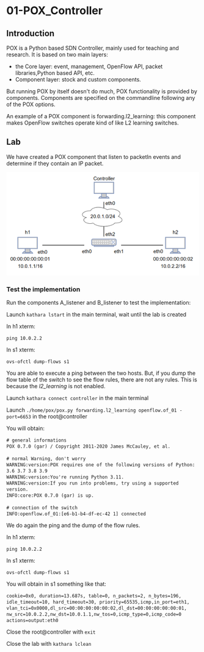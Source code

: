 # 01-POX_Controller

## Introduction

POX is a Python based SDN Controller, mainly used for teaching and research. It is based on two main layers:
* the Core layer: event, management, OpenFlow API, packet libraries,Python based API, etc.
* Component layer: stock and custom components.

But running POX by itself doesn't do much, POX functionality is provided by components. Components are specified on the commandline following any of the POX options.

An example of a POX component is forwarding.l2_learning: this component makes OpenFlow switches operate kind of like L2 learning switches.

## Lab

We have created a POX component that listen to packetIn events and determine if they contain an IP packet.

![Network Scenario](/pox/images/network-image1.png)

### Test the implementation

Run the components A_listener and B_listener to test the implementation:

Launch ```kathara lstart``` in the main terminal, wait until the lab is created

In h1 xterm:
```
ping 10.0.2.2
```

In s1 xterm:
```
ovs-ofctl dump-flows s1
```

You are able to execute a ping between the two hosts. But, if you dump the flow table of the switch to see the flow rules, there are not any rules. This is because the *l2_learning* is not enabled.

Launch ```kathara connect controller``` in the main terminal

Launch ```./home/pox/pox.py forwarding.l2_learning openflow.of_01 -port=6653``` in the root@controller

You will obtain: 
```
# general informations
POX 0.7.0 (gar) / Copyright 2011-2020 James McCauley, et al.

# normal Warning, don't worry
WARNING:version:POX requires one of the following versions of Python: 3.6 3.7 3.8 3.9
WARNING:version:You're running Python 3.11.
WARNING:version:If you run into problems, try using a supported version.
INFO:core:POX 0.7.0 (gar) is up.

# connection of the switch
INFO:openflow.of_01:[e6-b1-b4-df-ec-42 1] connected
```

We do again the ping and the dump of the flow rules.

In h1 xterm:
```
ping 10.0.2.2
```

In s1 xterm:
```
ovs-ofctl dump-flows s1
```

You will obtain in s1 something like that:
```
cookie=0x0, duration=13.687s, table=0, n_packets=2, n_bytes=196, 
idle_timeout=10, hard_timeout=30, priority=65535,icmp,in_port=eth1,
vlan_tci=0x0000,dl_src=00:00:00:00:00:02,dl_dst=00:00:00:00:00:01,
nw_src=10.0.2.2,nw_dst=10.0.1.1,nw_tos=0,icmp_type=0,icmp_code=0 actions=output:eth0
```

Close the root@controller with ```exit```

Close the lab with ```kathara lclean```